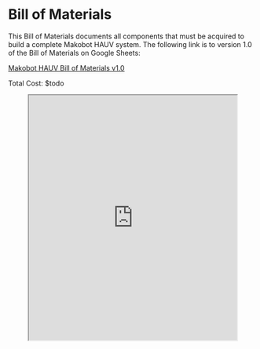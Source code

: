 # Bill of Materials

This Bill of Materials documents all components that must be acquired to build a complete Makobot HAUV system. The following link is to version 1.0 of the Bill of Materials on Google Sheets:

<a href="https://docs.google.com/spreadsheets/d/1pIZ3ruXcgnxzgIq_jBAFq0wegBdHvxpGO-6rFsgLlio/edit?usp=sharing" target="_blank">Makobot HAUV Bill of Materials v1.0</a>

Total Cost: $todo

<figure>
<iframe width="100%" height="500" src="https://docs.google.com/spreadsheets/d/e/2PACX-1vSIR_L1QEj6eevpqDKAW8a5PVzArd6HMLT-JlultREIGbbpV5Ahm32DyGe3V0iPh1tarMVE2kac87t9/pubhtml?widget=true&amp;headers=false"></iframe>
</figure>
